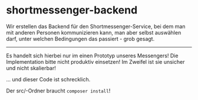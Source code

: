 # shortmessenger-backend

Wir erstellen das Backend für den Shortmessenger-Service, bei dem man mit anderen Personen kommunizieren kann, man aber selbst auswählen darf, unter welchen Bedingungen das passiert - grob gesagt.

---

Es handelt sich hierbei nur im einen Prototyp unseres Messengers! Die Implementation bitte nicht produktiv einsetzen! Im Zweifel ist sie unsicher und nicht skalierbar!

... und dieser Code ist schrecklich.

Der src/-Ordner braucht ```composer install```!
